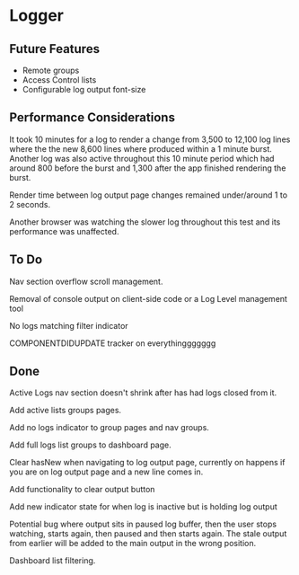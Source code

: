 # Logger

## Future Features

 - Remote groups
 - Access Control lists
 - Configurable log output font-size


## Performance Considerations

It took 10 minutes for a log to render a change from 3,500 to 12,100 log lines where the the new 8,600 lines where produced within a 1 minute burst.
Another log was also active throughout this 10 minute period which had around 800 before the burst and 1,300 after the app finished rendering the burst.

Render time between log output page changes remained under/around 1 to 2 seconds.

Another browser was watching the slower log throughout this test and its performance was unaffected.


## To Do

Nav section overflow scroll management.

Removal of console output on client-side code or a Log Level management tool

No logs matching filter indicator

COMPONENTDIDUPDATE tracker on everythinggggggg


## Done

Active Logs nav section doesn't shrink after has had logs closed from it.

Add active lists groups pages.

Add no logs indicator to group pages and nav groups.

Add full logs list groups to dashboard page.

Clear hasNew when navigating to log output page, currently on happens if you are on log output page and a new line comes in.

Add functionality to clear output button

Add new indicator state for when log is inactive but is holding log output

Potential bug where output sits in paused log buffer, then the user stops watching, starts again, then paused and then starts again. The stale output from earlier will be added to the main output in the wrong position.

Dashboard list filtering.
